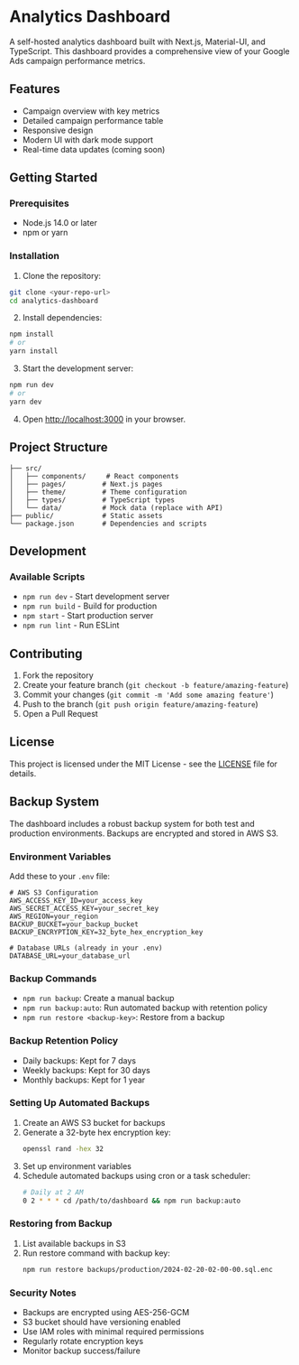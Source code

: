 # Analytics Dashboard

A self-hosted analytics dashboard built with Next.js, Material-UI, and TypeScript. This dashboard provides a comprehensive view of your Google Ads campaign performance metrics.

## Features

- Campaign overview with key metrics
- Detailed campaign performance table
- Responsive design
- Modern UI with dark mode support
- Real-time data updates (coming soon)

## Getting Started

### Prerequisites

- Node.js 14.0 or later
- npm or yarn

### Installation

1. Clone the repository:
```bash
git clone <your-repo-url>
cd analytics-dashboard
```

2. Install dependencies:
```bash
npm install
# or
yarn install
```

3. Start the development server:
```bash
npm run dev
# or
yarn dev
```

4. Open [http://localhost:3000](http://localhost:3000) in your browser.

## Project Structure

```
├── src/
│   ├── components/     # React components
│   ├── pages/         # Next.js pages
│   ├── theme/         # Theme configuration
│   ├── types/         # TypeScript types
│   └── data/          # Mock data (replace with API)
├── public/            # Static assets
└── package.json       # Dependencies and scripts
```

## Development

### Available Scripts

- `npm run dev` - Start development server
- `npm run build` - Build for production
- `npm start` - Start production server
- `npm run lint` - Run ESLint

## Contributing

1. Fork the repository
2. Create your feature branch (`git checkout -b feature/amazing-feature`)
3. Commit your changes (`git commit -m 'Add some amazing feature'`)
4. Push to the branch (`git push origin feature/amazing-feature`)
5. Open a Pull Request

## License

This project is licensed under the MIT License - see the [LICENSE](LICENSE) file for details.

## Backup System

The dashboard includes a robust backup system for both test and production environments. Backups are encrypted and stored in AWS S3.

### Environment Variables

Add these to your `.env` file:

```env
# AWS S3 Configuration
AWS_ACCESS_KEY_ID=your_access_key
AWS_SECRET_ACCESS_KEY=your_secret_key
AWS_REGION=your_region
BACKUP_BUCKET=your_backup_bucket
BACKUP_ENCRYPTION_KEY=32_byte_hex_encryption_key

# Database URLs (already in your .env)
DATABASE_URL=your_database_url
```

### Backup Commands

- `npm run backup`: Create a manual backup
- `npm run backup:auto`: Run automated backup with retention policy
- `npm run restore <backup-key>`: Restore from a backup

### Backup Retention Policy

- Daily backups: Kept for 7 days
- Weekly backups: Kept for 30 days
- Monthly backups: Kept for 1 year

### Setting Up Automated Backups

1. Create an AWS S3 bucket for backups
2. Generate a 32-byte hex encryption key:
   ```bash
   openssl rand -hex 32
   ```
3. Set up environment variables
4. Schedule automated backups using cron or a task scheduler:
   ```bash
   # Daily at 2 AM
   0 2 * * * cd /path/to/dashboard && npm run backup:auto
   ```

### Restoring from Backup

1. List available backups in S3
2. Run restore command with backup key:
   ```bash
   npm run restore backups/production/2024-02-20-02-00-00.sql.enc
   ```

### Security Notes

- Backups are encrypted using AES-256-GCM
- S3 bucket should have versioning enabled
- Use IAM roles with minimal required permissions
- Regularly rotate encryption keys
- Monitor backup success/failure 